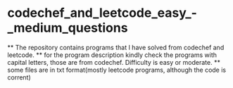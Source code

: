 # codechef_and_leetcode_easy_-_medium_questions

** The repository contains programs that I have solved from codechef and leetcode.
** for the program description kindly check the programs with capital letters, those are from codechef. Difficulty is easy or moderate.
** some files are in txt format(mostly leetcode programs, although the code is corrent)
